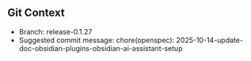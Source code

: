 ## Git Context

- Branch: release-0.1.27
- Suggested commit message: chore(openspec): 2025-10-14-update-doc-obsidian-plugins-obsidian-ai-assistant-setup
